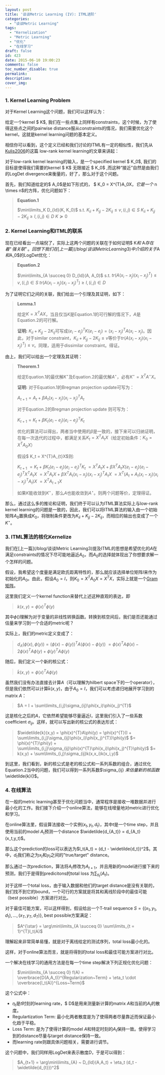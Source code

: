 ```yaml
---
layout: post
title: '谈谈Metric Learning (IV): ITML进阶'
categories:
  - "谈谈Metric Learning"
tags:
  - "Kernelization"
  - "Metric Learning"
  - "优化"
  - "在线学习"
draft: false
id: 423
date: 2015-06-10 19:00:23
comments: false
toc_number_disable: true
permalink:
description:
cover_img:
---
```


### 1. Kernel Learning Problem

对于Kernel Learning这个问题，我们可以这样认为：

给定一个kernel $ K$, 我们在一些点集上同样有constraints，这个时候，为了使得这些点之间的pairwise distance服从constraints的情况，我们需要优化这个kernel，这就是kernel learning问题的基本定义。

相信你可以看到，这个定义已经和我们讨论的ITML有一定的相似性，我们先从[Kulis2006](http://dl.acm.org/citation.cfm?id=1143908)的这篇 low-rank kernel learning的文章来讲起：

对于low-rank kernel learning的输入，是一个specified kernel $ K_0$, 我们的目标是使得我们需要的kernel $ K$ 无限接近 $ K_0$ ,而这种“接近”自然是由我们的LogDet divergence来衡量的，好了，那么对于这个问题。

首先，我们知道给定的$ A_0$是如下形式的， $ K_0 = X^{T}A_0X$，它是一个$ n \times n$的方阵，优化问题如下：

> **Equation.1**
>
> $\min\limits_K D_{ld}(K, K_0)$
> $\text{s.t.}$
> $K_{ii} + K_{jj} - 2K_{ij} \leq v, (i,j) \in S$
> $K_{ii} + K_{jj} - 2K_{ij} \geq l, (i,j) \in D$
> $K \succeq 0$

### 2. Kernel Learning和ITML的联系

现在已经看出一点端倪了，实际上这两个问题的关联在于如何证明$ K$和$ A$存在着“强关联”。回想下我们在[上一篇](/blog/谈谈Metric Learning3)中介绍的关于$A$和$A_0$的LogDet优化：

> **Equation.2**
>
> $\min\limits_{A \succeq 0} D_{ld}(A, A_0)$
> $\text{s.t.}$
> $tr(A(x_i - x_j)(x_i - x_j)^{T}) \leq v, (i,j) \in S$
> $tr(A(x_i - x_j)(x_i - x_j)^{T}) \geq l, (i,j) \in D$

为了证明它们之间的关联，我们给出一个引理及其证明，如下：

> **Lemma.1**
>
> 给定$K = X^{T}AX$，当且仅当$K$是Equation.1的可行解的情况下，$A$是Equation.2的可行解。
>
>
> **证明:** $K_{ii} + K_{jj} - 2K_{ij}$可写成$(e_i - e_j)^{T}K(e_i - e_j) = (x_i - x_j)^{T}A(x_i - x_j)$。因此，对于similar constraint，$K_{ii} + K_{jj} - 2K_{ij} \leq v$等价于$tr(A(x_i - x_j)(x_i-x_j)^{T}) \leq v$。同理，适用于dissimilar constraint。得证。

由上，我们可以给出一个定理及其证明：

> **Theorem.1**
>
> 给定Equation.1的最优解$K^{\star}$及Equation.2的最优解$A^{\star}$，必有$K^{\star} = X^{T}A^{\star}X$。
>
> **证明:** 对于Equation.1的Bregman projection update可写为：
>
> $A_{t+1} = A_{t} + \beta A_{t}(x_i - x_j)(x_i - x_j)^{T}A_{t}$
>
> 对于Equation.2的Bregman projection update 则可写为：
>
> $K_{t+1} = K_{t} + \beta K_{t}(e_i - e_j)(e_i - e_j)^{T}K_{t}$
>
> 优化的算法可以得出，两者当中使用的$\beta$是一致的，接下来可以归纳证明，在每一次迭代的过程中，都满足关系$K_t = X^{T}A_{t}X$（给定初始条件：$K_0 = X^{T}A_{0}X$）
>
> 假设$ K_t = X^{T}A_{t}X$则:
>
> $K_{t+1}$
> $= K_{t} + \beta K_{t}(e_i - e_j)(e_i - e_j)^{T}K_{t}$
> $= X^{T}A_{t}X + \beta X^{T}A_{t}X(e_i - e_j)(e_i - e_j)^{T}X^{T}A_{t}X$
> $= X^{T}A_{t}X + \beta X^{T}A_{t}(x_i - x_j)(x_i - x_j)^{T}A_{t}X$
> $= X^{T}(A_{t} + A_{t}(x_i - x_j)(x_i - x_j)^{T}A_{t})X$
> $= X^{T}A_{t+1}X$
>
> 如果$K$能收敛到$K^{\star}$，那么$A$也能收敛到$A^{\star}$。则两个问题等价，定理得证。

那么，通过这么多的推论和证明，我们终于可以认为ITML算法实际上与low-rank kernel learning的问题是一致的，因此，我们可以将ITML算法的输入由一个初始矩阵$A_0$置换成$K_0$，将限制条件更改为$K_{ii} + K_{jj} - 2K_{ij}$，而相应的输出也变成了一个$K^{\star}$。

### 3. ITML算法的核化Kernelize

我们在[上一篇](/blog/谈谈Metric Learning3)提及ITML的思想是希望优化的$A$在满足constraints的情况下尽可能地逼近$A_0$，而$A_0$的选择就体现出了你想要求解一个怎样的问题。

假设，我希望这个度量是满足欧氏距离特性的，那么就应该选择单位矩阵$I$来作为初始化的$A_0$。由此，假设$A_0 = I$，则$K_0 = X^{T}A_0X = X^{T}X$，实际上就是一个[Gram矩阵](http://en.wikipedia.org/wiki/Gramian_matrix)。

这里我们定义一个kernel function来替代上述这种直观的表达，即

> $k(x,y) = \phi(x)^{T}\phi(y)$

其中$\phi()$理解为对于变量的非线性转换函数。转换到核空间后，我们是否还能通过估量来学习到一个合适的metric呢？

实际上，我们的metric定义变成了：

> $d_A(\phi(x), \phi(y)) = (\phi(x) - \phi(y))^{T}A(\phi(x) - \phi(y))$
> $=\phi(x)^{T}A\phi(x) - 2\phi(x)^{T}A\phi(y) + \phi(y)^{T}A\phi(y)$

随后，我们定义一个新的核公式：

> $\widetilde{k}(x,y) = \phi(x)^{T}A\phi(y)$

虽然我们没有办法直接去计算$A$（可以理解为hilbert space下的一个operator），但是我们依然可以计算$\widetilde{k}(x,y)$，由于$A_0 = I$，我们可以考虑递归地展开学习到的matrix $A$：

> $A = I + \sum\limits_{i,j}\sigma_{ij}\phi(x_i)\phi(x_j)^{T}$

这是核化之后的$A$，它依然希望能够尽量逼近$I$，这里我们引入了一些系数coefficient $\sigma_{ij}$。这样，就可以写出新的核公式的表达形式：

> $\widetilde{k}(x,y) = \phi(x)^{T}A\phi(y) = \phi(x)^{T}(I + \sum\limits_{i,j}\sigma_{ij}\phi(x_i)\phi(x_j)^{T})\phi(y)$
> $= \phi(x)^{T}\phi(y) + \sum\limits_{i,j}\sigma_{ij}\phi(x)^{T}\phi(x_i)\phi(x_j)^{T}\phi(y)$
> $= k(x,y) + \sum\limits_{i,j}\sigma_{ij}k(x,x_i)k(x_i,y)$

到这里，我们看到，新的核公式是老的核公式和一系列系数的组合，通过优化Equation.2当中的问题，我们可以得到一系列系数$\sigma_{ij} $来估量新的核函数$\widetilde{k}()$。

### 4. 在线算法

在一般的metric learning甚至于优化问题当中，通常程序是接收一堆数据并进行最小化的工作。我们接下介绍一个online算法，能够在线增量地对metric进行优化和学习。

在online算法里，假设算法接收一个实例$(x_t, y_t, d_t)$，其中$t$是一个time step，并且使用当前的model $A_t$预测一个distance $\widetilde{d_{A_t}} = d_{A_t}(x_t,y_t)$。

那么这个prediction的loss可以表达为$l_t(A_t) = (d_t - \widetilde{d_t})^2$。其中，$d_t$我们称之为$x_t$和$y_t$之间的"true/target" distance。

那么通过一次prediction，算法将$A_t$修改为$A_{t+1}$，并且用新的model进行接下来的预测，我们于是得到predicitons的total loss 为$\sum_{tl_t}(A_t)$。

对于这样一个total loss，由于输入数据和他们的target distance是没有关联的，我们找不到它的bound，一个可行的方案就是将其和离线阶段中的最佳可能（best possible）方案进行对比。

对于最佳可能方案，可以这样得到，假设给出一个T-trail sequence $S = \{(x_1,y_1,d_1),\ldots,(x_T,y_T,d_T)\}$, best possible方案满足：

> $A^{\star} = \arg\min\limits_{A \succeq 0} \sum\limits_{t = 1}^{T}l_t(A)$

理解起来非常简单易懂，就是对于离线给定的测试序列，total loss最小化的。

这样，对于online算法而言，就是将得到的total loss和最佳可能方案进行对比。

一个解决在线学习的通用方法是在每一个time step解决下列正规化优化问题：

> $\min\limits_{A \succeq 0} f(A) = \overbrace{D(A,A_t)}^{Regularization~Term} + \eta_t \cdot \overbrace{l_t(A)}^{Loss~Term}$

这个公式中：
  * $\eta_t$是$t$时刻的learning rate，$ D$是用来测量新计算的matrix $A$和当前的$A_t$的散度。
  * Regulartization Term: 最小化两者散度是为了使得两者尽量靠近而保证最小化趋于平稳。
  * Loss Term: 是为了使得计算的model $A$和特定时刻的$A_t$保持一致。使得学习到的distance尽量与target distance保持一致。
  * 而learning rate则跟具体问题相关，需要进行调节。

这个问题中，我们同样用LogDet来表示散度$D$，于是可以得到：

> $A_{t+1} = \arg\min\limits_{A} ~ D_{ld}(A,A_t) + \eta_t (d_t - \widetilde{d_{t}})^2$
